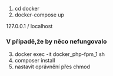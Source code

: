 1) cd docker
2) docker-compose up 

127.0.0.1 / localhost

### V případě,že by něco nefungovalo
3) docker exec -it docker_php-fpm_1 sh
4) composer install
5) nastavit oprávnění přes chmod    

   

